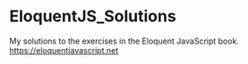 # EloquentJS_Solutions
My solutions to the exercises in the Eloquent JavaScript book.
https://eloquentjavascript.net
